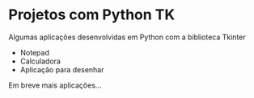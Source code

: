 # Projetos com Python TK
 Algumas aplicações desenvolvidas em Python com a biblioteca Tkinter
  - Notepad
  - Calculadora
  - Aplicação para desenhar

Em breve mais aplicações...
